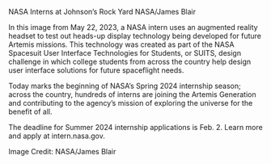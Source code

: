 NASA Interns at Johnson’s Rock Yard 
 NASA/James Blair

In this image from May 22, 2023, a NASA intern uses an augmented reality headset to test out heads-up display technology being developed for future Artemis missions. This technology was created as part of the NASA Spacesuit User Interface Technologies for Students, or SUITS, design challenge in which college students from across the country help design user interface solutions for future spaceflight needs.

Today marks the beginning of NASA’s Spring 2024 internship season; across the country, hundreds of interns are joining the Artemis Generation and contributing to the agency’s mission of exploring the universe for the benefit of all.

The deadline for Summer 2024 internship applications is Feb. 2. Learn more and apply at intern.nasa.gov.

Image Credit: NASA/James Blair